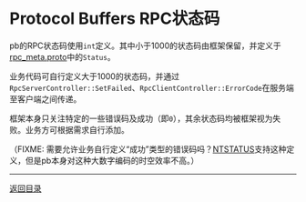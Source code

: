 # Protocol Buffers RPC状态码

pb的RPC状态码使用`int`定义。其中小于1000的状态码由框架保留，并定义于[rpc_meta.proto](../rpc/protocol/protobuf/rpc_meta.proto)中的`Status`。

业务代码可自行定义大于1000的状态码，并通过`RpcServerController::SetFailed`、`RpcClientController::ErrorCode`在服务端至客户端之间传递。

框架本身只关注特定的一些错误码及成功（即`0`），其余状态码均被框架视为失败。业务方可根据需求自行添加。

（FIXME: 需要允许业务自行定义“成功”类型的错误码吗？[NTSTATUS](https://docs.microsoft.com/en-us/windows-hardware/drivers/kernel/using-ntstatus-values)支持这种定义，但是pb本身对这种大数字编码的时空效率不高。）

---
[返回目录](README.md)
